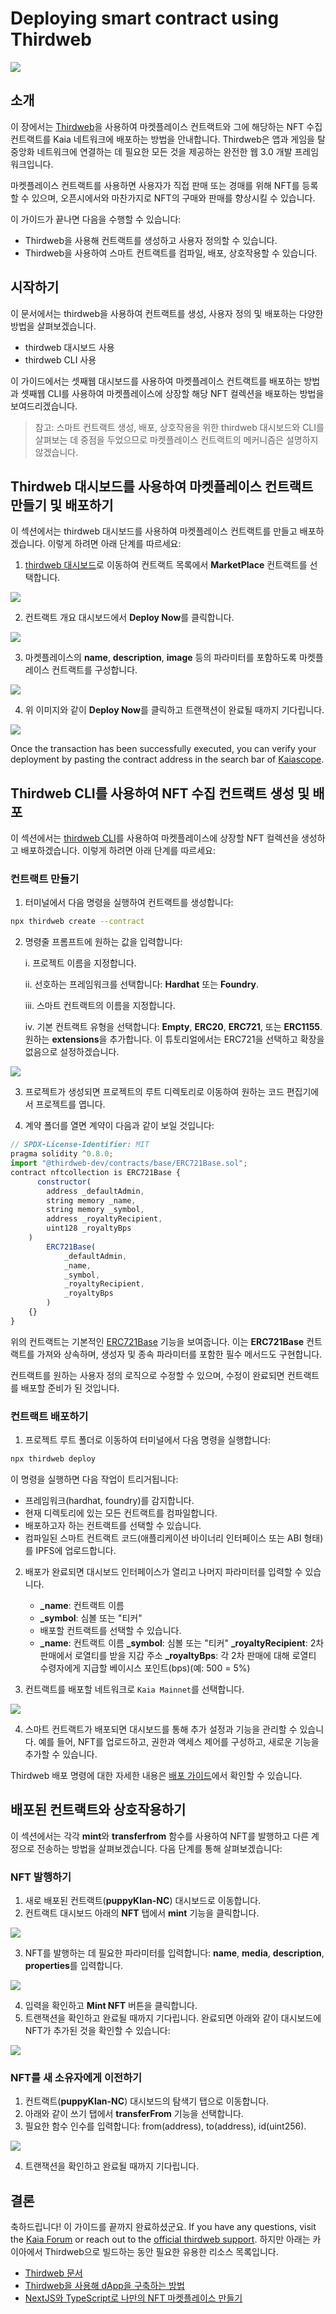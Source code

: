 # Deploying smart contract using Thirdweb

![](/img/banners/kaia-thirdweb.png)

## 소개 <a id="introduction"></a>

이 장에서는 [Thirdweb](https://portal.thirdweb.com/)을 사용하여 마켓플레이스 컨트랙트와 그에 해당하는 NFT 수집 컨트랙트를 Kaia 네트워크에 배포하는 방법을 안내합니다. Thirdweb은 앱과 게임을 탈중앙화 네트워크에 연결하는 데 필요한 모든 것을 제공하는 완전한 웹 3.0 개발 프레임워크입니다.

마켓플레이스 컨트랙트를 사용하면 사용자가 직접 판매 또는 경매를 위해 NFT를 등록할 수 있으며, 오픈시에서와 마찬가지로 NFT의 구매와 판매를 향상시킬 수 있습니다.

이 가이드가 끝나면 다음을 수행할 수 있습니다:

- Thirdweb을 사용해 컨트랙트를 생성하고 사용자 정의할 수 있습니다.
- Thirdweb을 사용하여 스마트 컨트랙트를 컴파일, 배포, 상호작용할 수 있습니다.

## 시작하기 <a id="getting-started"></a>

이 문서에서는 thirdweb을 사용하여 컨트랙트를 생성, 사용자 정의 및 배포하는 다양한 방법을 살펴보겠습니다.

- thirdweb 대시보드 사용
- thirdweb CLI 사용

이 가이드에서는 셋째웹 대시보드를 사용하여 마켓플레이스 컨트랙트를 배포하는 방법과 셋째웹 CLI를 사용하여 마켓플레이스에 상장할 해당 NFT 컬렉션을 배포하는 방법을 보여드리겠습니다.

> 참고: 스마트 컨트랙트 생성, 배포, 상호작용을 위한 thirdweb 대시보드와 CLI를 살펴보는 데 중점을 두었으므로 마켓플레이스 컨트랙트의 메커니즘은 설명하지 않겠습니다.

## Thirdweb 대시보드를 사용하여 마켓플레이스 컨트랙트 만들기 및 배포하기 <a id="creating-and-deploying-thirdweb-dashboard"></a>

이 섹션에서는 thirdweb 대시보드를 사용하여 마켓플레이스 컨트랙트를 만들고 배포하겠습니다. 이렇게 하려면 아래 단계를 따르세요:

1. [thirdweb 대시보드](https://thirdweb.com/dashboard?ref=blog.thirdweb.com)로 이동하여 컨트랙트 목록에서 **MarketPlace** 컨트랙트를 선택합니다.

![](/img/build/get-started/marketplace-explore.png)

2. 컨트랙트 개요 대시보드에서 **Deploy Now**를 클릭합니다.

![](/img/build/get-started/marketplace-deploy.png)

3. 마켓플레이스의 **name**, **description**, **image** 등의 파라미터를 포함하도록 마켓플레이스 컨트랙트를 구성합니다.

![](/img/build/get-started/marketplace-contract-details.png)

4. 위 이미지와 같이 **Deploy Now**를 클릭하고 트랜잭션이 완료될 때까지 기다립니다.

![](/img/build/get-started/marketplace-deployed.png)

Once the transaction has been successfully executed, you can verify your deployment by pasting the contract address in the search bar of [Kaiascope](https://kaiascope.com/).

## Thirdweb CLI를 사용하여 NFT 수집 컨트랙트 생성 및 배포 <a id="creating-deploying-using-thirdweb-cli"></a>

이 섹션에서는 [thirdweb CLI](https://portal.thirdweb.com/cli?ref=blog.thirdweb.com)를 사용하여 마켓플레이스에 상장할 NFT 컬렉션을 생성하고 배포하겠습니다. 이렇게 하려면 아래 단계를 따르세요:

### 컨트랙트 만들기 <a id="creating-the-contract"></a>

1. 터미널에서 다음 명령을 실행하여 컨트랙트를 생성합니다:

```bash
npx thirdweb create --contract
```

2. 명령줄 프롬프트에 원하는 값을 입력합니다:

   i. 프로젝트 이름을 지정합니다.

   ii. 선호하는 프레임워크를 선택합니다: **Hardhat** 또는 **Foundry**.

   iii. 스마트 컨트랙트의 이름을 지정합니다.

   iv. 기본 컨트랙트 유형을 선택합니다: **Empty**, **ERC20**, **ERC721**, 또는 **ERC1155**. 원하는 **extensions**을 추가합니다. 이 튜토리얼에서는 ERC721을 선택하고 확장을 없음으로 설정하겠습니다.

![](/img/build/get-started/thirdweb-cli-info.png)

3. 프로젝트가 생성되면 프로젝트의 루트 디렉토리로 이동하여 원하는 코드 편집기에서 프로젝트를 엽니다.

4. 계약 폴더를 열면 계약이 다음과 같이 보일 것입니다:

```js
// SPDX-License-Identifier: MIT
pragma solidity ^0.8.0;
import "@thirdweb-dev/contracts/base/ERC721Base.sol";
contract nftcollection is ERC721Base {
      constructor(
        address _defaultAdmin,
        string memory _name,
        string memory _symbol,
        address _royaltyRecipient,
        uint128 _royaltyBps
    )
        ERC721Base(
            _defaultAdmin,
            _name,
            _symbol,
            _royaltyRecipient,
            _royaltyBps
        )
    {}
}
```

위의 컨트랙트는 기본적인 [ERC721Base](https://github.com/thirdweb-dev/contracts/blob/main/contracts/base/ERC721Base.sol) 기능을 보여줍니다. 이는 **ERC721Base** 컨트랙트를 가져와 상속하며, 생성자 및 종속 파라미터를 포함한 필수 메서드도 구현합니다.

컨트랙트를 원하는 사용자 정의 로직으로 수정할 수 있으며, 수정이 완료되면 컨트랙트를 배포할 준비가 된 것입니다.

### 컨트랙트 배포하기 <a id="deploying-the-contracts"></a>

1. 프로젝트 루트 폴더로 이동하여 터미널에서 다음 명령을 실행합니다:

```bash
npx thirdweb deploy
```

이 명령을 실행하면 다음 작업이 트리거됩니다:

- 프레임워크(hardhat, foundry)를 감지합니다.
- 현재 디렉토리에 있는 모든 컨트랙트를 컴파일합니다.
- 배포하고자 하는 컨트랙트를 선택할 수 있습니다.
- 컴파일된 스마트 컨트랙트 코드(애플리케이션 바이너리 인터페이스 또는 ABI 형태)를 IPFS에 업로드합니다.

2. 배포가 완료되면 대시보드 인터페이스가 열리고 나머지 파라미터를 입력할 수 있습니다.
   - **_name**: 컨트랙트 이름
   - **_symbol**: 심볼 또는 "티커"
   - 배포할 컨트랙트를 선택할 수 있습니다.
   - **_name**: 컨트랙트 이름
     **_symbol**: 심볼 또는 "티커"
     **_royaltyRecipient**: 2차 판매에서 로열티를 받을 지갑 주소
     **_royaltyBps**: 각 2차 판매에 대해 로열티 수령자에게 지급할 베이시스 포인트(bps)(예: 500 = 5%)

3. 컨트랙트를 배포할 네트워크로 `Kaia Mainnet`를 선택합니다.

![](/img/build/get-started/nft-collection-deploy.png)

4. 스마트 컨트랙트가 배포되면 대시보드를 통해 추가 설정과 기능을 관리할 수 있습니다. 예를 들어, NFT를 업로드하고, 권한과 액세스 제어를 구성하고, 새로운 기능을 추가할 수 있습니다.

Thirdweb 배포 명령에 대한 자세한 내용은 [배포 가이드](https://portal.thirdweb.com/deploy/getting-started)에서 확인할 수 있습니다.

## 배포된 컨트랙트와 상호작용하기 <a id="interacting-with-deployed-contracts"></a>

이 섹션에서는 각각 **mint**와 **transferfrom** 함수를 사용하여 NFT를 발행하고 다른 계정으로 전송하는 방법을 살펴보겠습니다. 다음 단계를 통해 살펴보겠습니다:

### NFT 발행하기 <a id="minting-nft"></a>

1. 새로 배포된 컨트랙트(**puppyKlan-NC**) 대시보드로 이동합니다.
2. 컨트랙트 대시보드 아래의 **NFT** 탭에서 **mint** 기능을 클릭합니다.

![](/img/build/get-started/puppy-mint-btn.png)

3. NFT를 발행하는 데 필요한 파라미터를 입력합니다: **name**, **media**, **description**, **properties**를 입력합니다.

![](/img/build/get-started/puppy-mint-details.png)

4. 입력을 확인하고 **Mint NFT** 버튼을 클릭합니다.
5. 트랜잭션을 확인하고 완료될 때까지 기다립니다. 완료되면 아래와 같이 대시보드에 NFT가 추가된 것을 확인할 수 있습니다:

![](/img/build/get-started/puppy-minted.png)

### NFT를 새 소유자에게 이전하기 <a id="transferring-nft-to-new-owner"></a>

1. 컨트랙트(**puppyKlan-NC**) 대시보드의 탐색기 탭으로 이동합니다.
2. 아래와 같이 쓰기 탭에서 **transferFrom** 기능을 선택합니다.
3. 필요한 함수 인수를 입력합니다: from(address), to(address), id(uint256).

![](/img/build/get-started/puppy-transferfrom.png)

4. 트랜잭션을 확인하고 완료될 때까지 기다립니다.

## 결론 <a id="conclusion"></a>

축하드립니다! 이 가이드를 끝까지 완료하셨군요. If you have any questions, visit the [Kaia Forum](https://devforum.kaia.io/) or reach out to the [official thirdweb support](https://support.thirdweb.com/). 하지만 아래는 카이아에서 Thirdweb으로 빌드하는 동안 필요한 유용한 리소스 목록입니다.

- [Thirdweb 문서](https://portal.thirdweb.com/)
- [Thirdweb을 사용해 dApp을 구축하는 방법](https://blog.thirdweb.com/guides/how-to-build-a-dapp/)
- [NextJS와 TypeScript로 나만의 NFT 마켓플레이스 만들기](https://blog.thirdweb.com/guides/nft-marketplace-with-typescript-next/)
